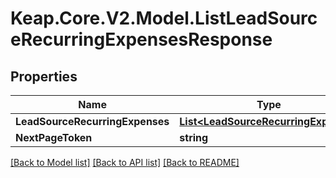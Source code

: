# Keap.Core.V2.Model.ListLeadSourceRecurringExpensesResponse

## Properties

Name | Type | Description | Notes
------------ | ------------- | ------------- | -------------
**LeadSourceRecurringExpenses** | [**List&lt;LeadSourceRecurringExpense&gt;**](LeadSourceRecurringExpense.md) |  | [optional] 
**NextPageToken** | **string** |  | [optional] 

[[Back to Model list]](../README.md#documentation-for-models) [[Back to API list]](../README.md#documentation-for-api-endpoints) [[Back to README]](../README.md)

